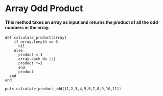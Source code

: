 # Array Odd Product
#### This method takes an array as input and returns the product of all the odd numbers in the array.
```
def calculate_product(array)
    if array.length == 0
      nil
    else
      product = 1
      array.each do |i|
      product *=i
      end
      product
  end
end

puts calculate_product_odd([1,2,3,4,5,6,7,8,9,10,11])
```